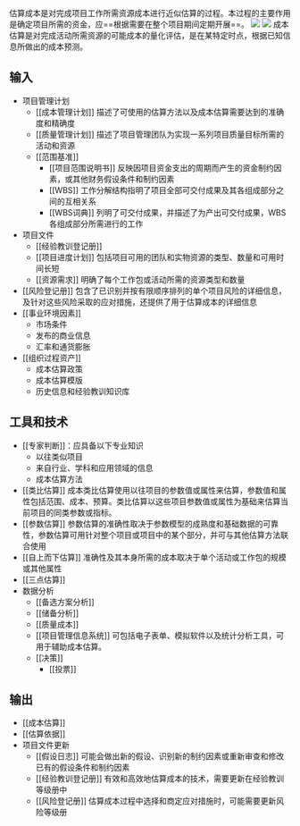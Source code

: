估算成本是对完成项目工作所需资源成本进行近似估算的过程。本过程的主要作用是确定项目所需的资金，应==根据需要在整个项目期间定期开展==。
![](https://raw.githubusercontent.com/a812305914/PMP/main/img/202210090045958.png)
![](https://raw.githubusercontent.com/a812305914/PMP/main/img/202210090045684.png)
成本估算是对完成活动所需资源的可能成本的量化评估，是在某特定时点，根据已知信息所做出的成本预测。

## 输入
+ 项目管理计划
	+ [[成本管理计划]] 描述了可使用的估算方法以及成本估算需要达到的准确度和精确度
	+ [[质量管理计划]] 描述了项目管理团队为实现一系列项目质量目标所需的活动和资源
	+ [[范围基准]]
		+ [[项目范围说明书]] 反映因项目资金支出的周期而产生的资金制约因素，或其他财务假设条件和制约因素
		+ [[WBS]] 工作分解结构指明了项目全部可交付成果及其各组成部分之间的互相关系
		+ [[WBS词典]] 列明了可交付成果，并描述了为产出可交付成果，WBS各组成部分所需进行的工作
+ 项目文件
	+ [[经验教训登记册]]
	+ [[项目进度计划]] 包括项目可用的团队和实物资源的类型、数量和可用时间长短
	+ [[资源需求]] 明确了每个工作包或活动所需的资源类型和数量
+ [[风险登记册]] 包含了已识别并按有限顺序排列的单个项目风险的详细信息，及针对这些风险采取的应对措施，还提供了用于估算成本的详细信息
+ [[事业环境因素]]
	+ 市场条件
	+ 发布的商业信息
	+ 汇率和通货膨胀
+ [[组织过程资产]]
	+ 成本估算政策
	+ 成本估算模版
	+ 历史信息和经验教训知识库

## 工具和技术
+ [[专家判断]]：应具备以下专业知识
	+ 以往类似项目
	+ 来自行业、学科和应用领域的信息
	+ 成本估算方法
+ [[类比估算]] 成本类比估算使用以往项目的参数值或属性来估算，参数值和属性包括范围、成本、预算。类比估算以这些项目参数值或属性为基础来估算当前项目的同类参数或指标。
+ [[参数估算]] 参数估算的准确性取决于参数模型的成熟度和基础数据的可靠性，参数估算可用针对整个项目或项目中的某个部分，并可与其他估算方法联合使用
+ [[自上而下估算]] 准确性及其本身所需的成本取决于单个活动或工作包的规模或其他属性
+ [[三点估算]] 
+ 数据分析
	+ [[备选方案分析]] 
	+ [[储备分析]]
	+ [[质量成本]]
	+ [[项目管理信息系统]] 可包括电子表单、模拟软件以及统计分析工具，可用于辅助成本估算。
	+ [[决策]]
		+ [[投票]]

## 输出
+ [[成本估算]]
+ [[估算依据]]
+ 项目文件更新
	+ [[假设日志]] 可能会做出新的假设、识别新的制约因素或重新审查和修改已有的假设条件和制约因素
	+ [[经验教训登记册]] 有效和高效地估算成本的技术，需要更新在经验教训等级册中
	+ [[风险登记册]] 估算成本过程中选择和商定应对措施时，可能需要更新风险等级册